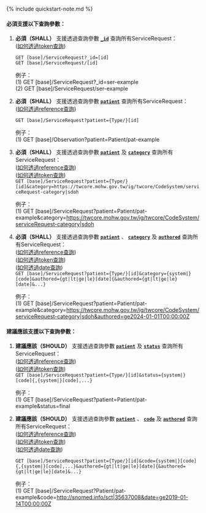 {% include quickstart-note.md %}

#### 必須支援以下查詢參數：


1. **必須（SHALL）** 支援透過查詢參數 **[`_id`](SearchParameter-ServiceRequest-id.html)** 查詢所有ServiceRequest：               
    ([如何透過token查詢](http://hl7.org/fhir/R4/search.html#token))  

    `GET [base]/ServiceRequest?_id=[id]`  
    `GET [base]/ServiceRequest/[id]`

    例子：  
      (1) GET [base]/ServiceRequest?_id=ser-example  
      (2) GET [base]/ServiceRequest/ser-example

2. **必須（SHALL）** 支援透過查詢參數 **[`patient`](SearchParameter-ServiceRequest-patient.html)** 查詢所有ServiceRequest：               
    ([如何透過reference查詢](http://hl7.org/fhir/R4/search.html#reference))    

    `GET [base]/ServiceRequest?patient={Type/}[id]`

    例子：  
      (1) GET [base]/Observation?patient=Patient/pat-example

3. **必須（SHALL）** 支援透過查詢參數 **[`patient`](SearchParameter-ServiceRequest-patient.html)** 及 **[`category`](SearchParameter-ServiceRequest-category.html)** 查詢所有ServiceRequest：               
    ([如何透過reference查詢](http://hl7.org/fhir/R4/search.html#reference))    
    ([如何透過token查詢](http://hl7.org/fhir/R4/search.html#token))  
    `GET [base]/ServiceRequest?patient={Type/}[id]&category=https://twcore.mohw.gov.tw/ig/twcore/CodeSystem/serviceRequest-category|sdoh`

    例子：  
      (1) GET [base]/ServiceRequest?patient=Patient/pat-example&category=https://twcore.mohw.gov.tw/ig/twcore/CodeSystem/serviceRequest-category|sdoh


4. **必須（SHALL）** 支援透過查詢參數 **[`patient`](SearchParameter-ServiceRequest-patient.html)** 、 **[`category`](SearchParameter-ServiceRequest-category.html)** 及 **[`authored`](SearchParameter-ServiceRequest-authored.html)** 查詢所有ServiceRequest：               
    ([如何透過reference查詢](http://hl7.org/fhir/R4/search.html#reference))    
    ([如何透過token查詢](http://hl7.org/fhir/R4/search.html#token))  
    ([如何透過date查詢](http://hl7.org/fhir/R4/search.html#date))  
    `GET [base]/ServiceRequest?patient={Type/}[id]&category={system|}[code]&authored={gt|lt|ge|le}[date]{&authored={gt|lt|ge|le}[date]&...}`

    例子：  
      (1) GET [base]/ServiceRequest?patient=Patient/pat-example&category=https://twcore.mohw.gov.tw/ig/twcore/CodeSystem/serviceRequest-category|sdoh&authored=ge2024-01-01T00:00:00Z



#### 建議應該支援以下查詢參數：

1. **建議應該（SHOULD）** 支援透過查詢參數 **[`patient`](SearchParameter-ServiceRequest-patient.html)** 及 **[`status`](SearchParameter-ServiceRequest-status.html)** 查詢所有ServiceRequest：               
    ([如何透過reference查詢](http://hl7.org/fhir/R4/search.html#reference))    
    ([如何透過token查詢](http://hl7.org/fhir/R4/search.html#token))   
    `GET [base]/ServiceRequest?patient={Type/}[id]&status={system|}[code]{,{system|}[code],...}`

    例子：  
      (1) GET [base]/ServiceRequest?patient=Patient/pat-example&status=final

2. **建議應該（SHOULD）** 支援透過查詢參數 **[`patient`](SearchParameter-ServiceRequest-patient.html)** 、 **[`code`](SearchParameter-ServiceRequest-code.html)** 及 **[`authored`](SearchParameter-ServiceRequest-authored.html)** 查詢所有ServiceRequest：              
    ([如何透過reference查詢](http://hl7.org/fhir/R4/search.html#reference))    
    ([如何透過token查詢](http://hl7.org/fhir/R4/search.html#token))  
    ([如何透過date查詢](http://hl7.org/fhir/R4/search.html#date))     

    `GET [base]/ServiceRequest?patient={Type/}[id]&code={system|}[code]{,{system|}[code],...}&authored={gt|lt|ge|le}[date]{&authored={gt|lt|ge|le}[date]&...}`

    例子：  
      (1) GET [base]/ServiceRequest?Patient/pat-example&code=http://snomed.info/sct|35637008&date=ge2019-01-14T00:00:00Z




